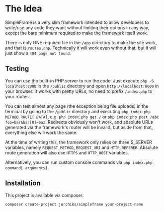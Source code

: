 # The Idea

SimpleFrame is a very slim framework intended to allow developers to write/use
any code they want without limiting their options in any way, except the bare
minimum required to make the framework itself work.

There is only ONE required file in the `/app` directory to make the site work,
and that is `routes.php`. Technically it will work even without that, but it will
just show a `404 page not found`.

## Testing

You can use the built-in PHP server to run the code. Just execute `php -S localhost:8000`
in the `/public` directory and open `http://localhost:8000` in your browser.
It works with pretty URLs, no need to prefix `/index.php` to your routes.

You can test almost any page (the exception being file uploads) in the terminal
by going to the `/public` directory and executing
`php index.php METHOD ROUTE[ DATA]`, e.g. `php index.php get /`
or `php index.php post /abc foo=bar&bar[0]=baz`.
Redirects obviously won't work, and absolute URLs generated via the framework's
router will be invalid, but aside from that, everything else will work the same.

At the time of writing this, the framework only relies on three $_SERVER variables,
namely `REQUEST_METHOD`, `REQUEST_URI` and `HTTP_REFERER`.
Absolute route generation will also use `HTTPS` and `HTTP_HOST` variables.

Alternatively, you can run custom console commands via `php index.php command[ arguments]`.

## Installation

This project is available via composer:

`composer create-project jurchiks/simpleframe your-project-name`
